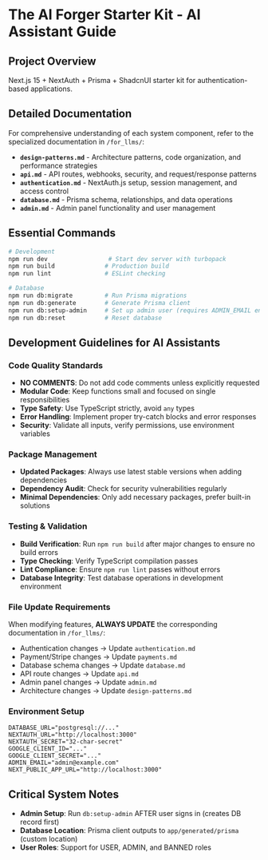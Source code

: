 # The AI Forger Starter Kit - AI Assistant Guide

## Project Overview
Next.js 15 + NextAuth + Prisma + ShadcnUI starter kit for authentication-based applications.

## Detailed Documentation
For comprehensive understanding of each system component, refer to the specialized documentation in `/for_llms/`:

- **`design-patterns.md`** - Architecture patterns, code organization, and performance strategies
- **`api.md`** - API routes, webhooks, security, and request/response patterns
- **`authentication.md`** - NextAuth.js setup, session management, and access control
- **`database.md`** - Prisma schema, relationships, and data operations
- **`admin.md`** - Admin panel functionality and user management

## Essential Commands
```bash
# Development
npm run dev                 # Start dev server with turbopack
npm run build              # Production build
npm run lint               # ESLint checking

# Database
npm run db:migrate         # Run Prisma migrations
npm run db:generate        # Generate Prisma client
npm run db:setup-admin     # Set up admin user (requires ADMIN_EMAIL env)
npm run db:reset           # Reset database
```

## Development Guidelines for AI Assistants

### Code Quality Standards
- **NO COMMENTS**: Do not add code comments unless explicitly requested
- **Modular Code**: Keep functions small and focused on single responsibilities
- **Type Safety**: Use TypeScript strictly, avoid `any` types
- **Error Handling**: Implement proper try-catch blocks and error responses
- **Security**: Validate all inputs, verify permissions, use environment variables

### Package Management
- **Updated Packages**: Always use latest stable versions when adding dependencies
- **Dependency Audit**: Check for security vulnerabilities regularly
- **Minimal Dependencies**: Only add necessary packages, prefer built-in solutions

### Testing & Validation
- **Build Verification**: Run `npm run build` after major changes to ensure no build errors
- **Type Checking**: Verify TypeScript compilation passes
- **Lint Compliance**: Ensure `npm run lint` passes without errors
- **Database Integrity**: Test database operations in development environment

### File Update Requirements
When modifying features, **ALWAYS UPDATE** the corresponding documentation in `/for_llms/`:
- Authentication changes → Update `authentication.md`
- Payment/Stripe changes → Update `payments.md`
- Database schema changes → Update `database.md`
- API route changes → Update `api.md`
- Admin panel changes → Update `admin.md`
- Architecture changes → Update `design-patterns.md`

### Environment Setup
```env
DATABASE_URL="postgresql://..."
NEXTAUTH_URL="http://localhost:3000"
NEXTAUTH_SECRET="32-char-secret"
GOOGLE_CLIENT_ID="..."
GOOGLE_CLIENT_SECRET="..."
ADMIN_EMAIL="admin@example.com"
NEXT_PUBLIC_APP_URL="http://localhost:3000"
```

## Critical System Notes
- **Admin Setup**: Run `db:setup-admin` AFTER user signs in (creates DB record first)
- **Database Location**: Prisma client outputs to `app/generated/prisma` (custom location)
- **User Roles**: Support for USER, ADMIN, and BANNED roles